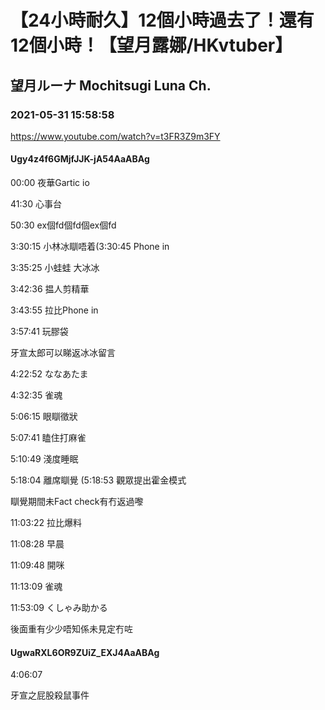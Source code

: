 # 【24小時耐久】12個小時過去了！還有12個小時！【望月露娜/HKvtuber】

## 望月ルーナ  Mochitsugi Luna Ch.

### 2021-05-31 15:58:58

https://www.youtube.com/watch?v=t3FR3Z9m3FY

#### Ugy4z4f6GMjfJJK-jA54AaABAg

00:00 夜華Gartic io 

41:30 心事台

50:30 ex個fd個fd個ex個fd

3:30:15 小林冰瞓唔着(3:30:45 Phone in

3:35:25 小蛙蛙 大冰冰

3:42:36 揾人剪精華

3:43:55 拉比Phone in

3:57:41 玩膠袋

牙宣太郎可以睇返冰冰留言

4:22:52 ななあたま

4:32:35 雀魂

5:06:15 眼瞓徵狀

5:07:41 瞌住打麻雀

5:10:49 淺度睡眠

5:18:04 離席瞓覺 (5:18:53 觀眾提出霍金模式

瞓覺期間未Fact check有冇返過嚟

11:03:22 拉比爆料

11:08:28 早晨

11:09:48 開咪

11:13:09 雀魂

11:53:09 くしゃみ助かる

後面重有少少唔知係未見定冇咗



#### UgwaRXL6OR9ZUiZ_EXJ4AaABAg

4:06:07

牙宣之屁股殺鼠事件

